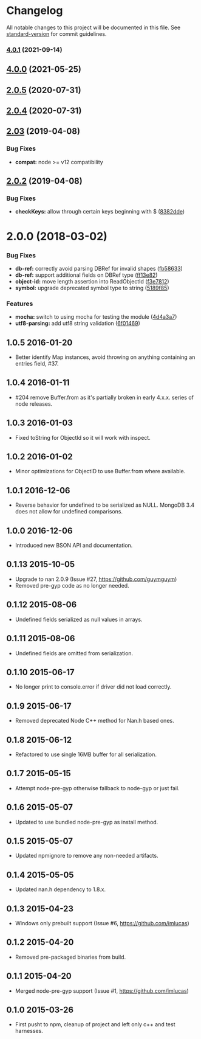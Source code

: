 # Changelog

All notable changes to this project will be documented in this file. See [standard-version](https://github.com/conventional-changelog/standard-version) for commit guidelines.

### [4.0.1](https://github.com/mongodb-js/bson-ext/compare/v4.0.0...v4.0.1) (2021-09-14)

## [4.0.0](https://github.com/mongodb-js/bson-ext/compare/v2.0.5...v4.0.0) (2021-05-25)

<a name="2.0.5"></a>
## [2.0.5](https://github.com/mongodb-js/bson-ext/compare/v2.0.4...v2.0.5) (2020-07-31)



<a name="2.0.4"></a>
## [2.0.4](https://github.com/mongodb-js/bson-ext/compare/v2.0.3...v2.0.4) (2020-07-31)



<a name="2.03"></a>
## [2.03](https://github.com/christkv/bson-ext/compare/v2.0.2...v2.03) (2019-04-08)


### Bug Fixes

* **compat:** node >= v12 compatibility



<a name="2.0.2"></a>
## [2.0.2](https://github.com/christkv/bson-ext/compare/v2.0.0...v2.0.2) (2019-04-08)


### Bug Fixes

* **checkKeys:** allow through certain keys beginning with $ ([8382dde](https://github.com/christkv/bson-ext/commit/8382dde))



<a name="2.0.0"></a>
# 2.0.0 (2018-03-02)


### Bug Fixes

* **db-ref:** correctly avoid parsing DBRef for invalid shapes ([fb58633](https://github.com/christkv/bson-ext/commit/fb58633))
* **db-ref:** support additional fields on DBRef type ([ff13e82](https://github.com/christkv/bson-ext/commit/ff13e82))
* **object-id:** move length assertion into ReadObjectId ([f3e7812](https://github.com/christkv/bson-ext/commit/f3e7812))
* **symbol:** upgrade deprecated symbol type to string ([5189f85](https://github.com/christkv/bson-ext/commit/5189f85))


### Features

* **mocha:** switch to using mocha for testing the module ([4d4a3a7](https://github.com/christkv/bson-ext/commit/4d4a3a7))
* **utf8-parsing:** add utf8 string validation ([6f01469](https://github.com/christkv/bson-ext/commit/6f01469))



1.0.5 2016-01-20
----------------
- Better identify Map instances, avoid throwing on anything containing an entries field, #37.

1.0.4 2016-01-11
----------------
- #204 remove Buffer.from as it's partially broken in early 4.x.x. series of node releases.

1.0.3 2016-01-03
----------------
- Fixed toString for ObjectId so it will work with inspect.

1.0.2 2016-01-02
----------------
- Minor optimizations for ObjectID to use Buffer.from where available.

1.0.1 2016-12-06
----------------
- Reverse behavior for undefined to be serialized as NULL. MongoDB 3.4 does not allow for undefined comparisons.

1.0.0 2016-12-06
----------------
- Introduced new BSON API and documentation.

0.1.13 2015-10-05
-----------------
- Upgrade to nan 2.0.9 (Issue #27, https://github.com/guymguym)
- Removed pre-gyp code as no longer needed.

0.1.12 2015-08-06
-----------------
- Undefined fields serialized as null values in arrays.

0.1.11 2015-08-06
-----------------
- Undefined fields are omitted from serialization.

0.1.10 2015-06-17
-----------------
- No longer print to console.error if driver did not load correctly.

0.1.9 2015-06-17
----------------
- Removed deprecated Node C++ method for Nan.h based ones.

0.1.8 2015-06-12
----------------
- Refactored to use single 16MB buffer for all serialization.

0.1.7 2015-05-15
----------------
- Attempt node-pre-gyp otherwise fallback to node-gyp or just fail.

0.1.6 2015-05-07
----------------
- Updated to use bundled node-pre-gyp as install method.

0.1.5 2015-05-07
----------------
- Updated npmignore to remove any non-needed artifacts.

0.1.4 2015-05-05
----------------
- Updated nan.h dependency to 1.8.x.

0.1.3 2015-04-23
----------------
- Windows only prebuilt support (Issue #6, https://github.com/imlucas)

0.1.2 2015-04-20
----------------
- Removed pre-packaged binaries from build.

0.1.1 2015-04-20
----------------
- Merged node-pre-gyp support (Issue #1, https://github.com/imlucas)

0.1.0 2015-03-26
----------------
- First pusht to npm, cleanup of project and left only c++ and test harnesses.
